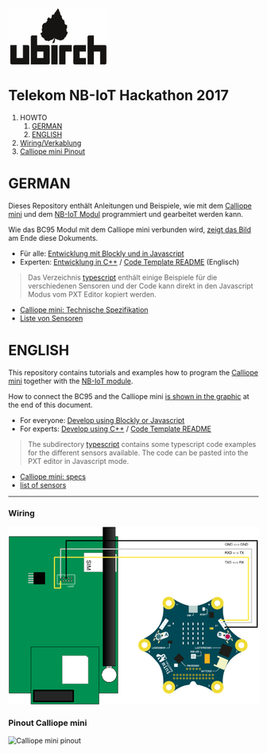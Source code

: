 [![ubirch GmbH](files/ubirch.png)](https://ubirch.com)

# Telekom NB-IoT Hackathon 2017

1. HOWTO
    1. [GERMAN](#german)
    2. [ENGLISH](#english)
3. [Wiring/Verkablung](#wiring)
4. [Calliope mini Pinout](#pinout-calliope-mini)

# GERMAN
Dieses Repository enthält Anleitungen und Beispiele, wie mit dem [Calliope mini](https://calliope.cc) und dem [NB-IoT
Modul](http://www.quectel.com/product/bc95.htm) programmiert und gearbeitet werden kann.

Wie das BC95 Modul mit dem Calliope mini verbunden wird, [zeigt das Bild](#wiring) am Ende diese Dokuments.

- Für alle: [Entwicklung mit Blockly und in Javascript](de-pxt-development.md)
- Experten: [Entwicklung in C++](de-cpp-development.md) / [Code Template README](nbiot-cpp-template/README.md) (Englisch)

> Das Verzeichnis [typescript](typescript) enthält einige Beispiele für die verschiedenen Sensoren
> und der Code kann direkt in den Javascript Modus vom PXT Editor kopiert werden.

- [Calliope mini: Technische Spezifikation](https://calliope-mini.github.io/)
- [Liste von Sensoren](sensors.md)

# ENGLISH

This repository contains tutorials and examples how to program the [Calliope mini](https://calliope.cc)  together
with the [NB-IoT module](http://www.quectel.com/product/bc95.htm).

How to connect the BC95 and the Calliope mini [is shown in the graphic](#wiring) at the end of this document.

- For everyone: [Develop using Blockly or Javascript](en-pxt-development.md)
- For experts: [Develop using C++](en-cpp-development.md) / [Code Template README](nbiot-cpp-template/README.md)

> The subdirectory [typescript](typescript) contains some typescript code examples for the different sensors
> available. The code can be pasted into the PXT editor in Javascript mode. 

- [Calliope mini: specs](https://calliope-mini.github.io/)
- [list of sensors](sensors.md)

----

### Wiring

![BC95 - Calliope mini wiring](files/wiring.png)

### Pinout Calliope mini

![Calliope mini pinout](https://calliope-mini.github.io/assets/v10/img/Calliope_mini_1.0_pinout_fin.jpg)
